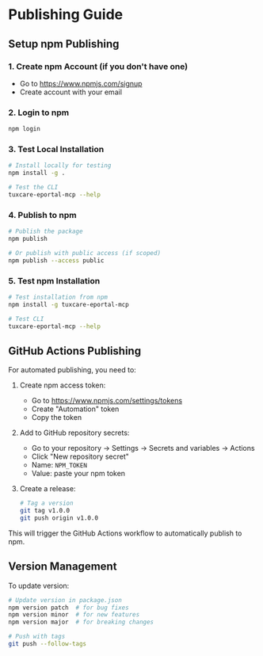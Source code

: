 # Publishing Guide

## Setup npm Publishing

### 1. Create npm Account (if you don't have one)
- Go to https://www.npmjs.com/signup
- Create account with your email

### 2. Login to npm
```bash
npm login
```

### 3. Test Local Installation
```bash
# Install locally for testing
npm install -g .

# Test the CLI
tuxcare-eportal-mcp --help
```

### 4. Publish to npm
```bash
# Publish the package
npm publish

# Or publish with public access (if scoped)
npm publish --access public
```

### 5. Test npm Installation
```bash
# Test installation from npm
npm install -g tuxcare-eportal-mcp

# Test CLI
tuxcare-eportal-mcp --help
```

## GitHub Actions Publishing

For automated publishing, you need to:

1. Create npm access token:
   - Go to https://www.npmjs.com/settings/tokens
   - Create "Automation" token
   - Copy the token

2. Add to GitHub repository secrets:
   - Go to your repository → Settings → Secrets and variables → Actions
   - Click "New repository secret"
   - Name: `NPM_TOKEN`
   - Value: paste your npm token

3. Create a release:
   ```bash
   # Tag a version
   git tag v1.0.0
   git push origin v1.0.0
   ```

This will trigger the GitHub Actions workflow to automatically publish to npm.

## Version Management

To update version:
```bash
# Update version in package.json
npm version patch  # for bug fixes
npm version minor  # for new features
npm version major  # for breaking changes

# Push with tags
git push --follow-tags
```